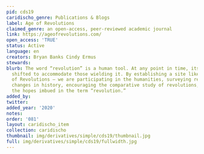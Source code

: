 ```yaml
---
pid: cds19
caridischo_genre: Publications & Blogs
label: Age of Revolutions
claimed_genre: an open-access, peer-reviewed academic journal
link: https://ageofrevolutions.com/
open_access: 'TRUE'
status: Active
language: en
creators: Bryan Banks Cindy Ermus
stewards: 
blurb: The word “revolution” is a human tool. At any point in time, its meaning has
  shifted to accommodate those wielding it. By establishing a site like this — Age
  of Revolutions — we are participating in the humanities, surveying revolutionary
  changes in history, encouraging the comparative study of revolutions, and exploring
  the hopes imbued in the term “revolution.”
added_by: 
twitter: 
added_year: '2020'
notes: 
order: '081'
layout: caridischo_item
collection: caridischo
thumbnail: img/derivatives/simple/cds19/thumbnail.jpg
full: img/derivatives/simple/cds19/fullwidth.jpg
---
```

